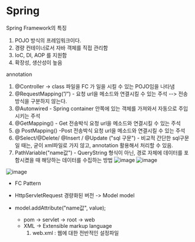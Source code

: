 # Spring

Spring Framework의 특징

1. POJO 방식의 프레임워크이다.
2. 경량 컨테이너로서 자바 객체를 직접 관리함
3. IoC, DI, AOP 를 지원함
4. 확장성, 생산성이 높음

annotation
1. @Controller → class 파일을 FC 가 일을 시킬 수 있는 POJO임을 나타냄
2. @RequestMapping(”/”) - 요청 url을 메소드와 연결시킬 수 있는 주석 --> 전송방식을 구분하지 않는다.
3. @Autonwired - Spring container 안쪽에 있는 객체를 가져와서 자동으로 주입시키는 주석
4. @GetMapping() - Get 전송박식 요청 url을 메소드와 연결시킬 수 있는 주석
5. @ PostMapping() -Post 전송박식 요청 url을 메소드와 연결시킬 수 있는 주석
6. @Select/@Delete/ @Insert / @Update ("sql 구문") - 비교적 간단한 sql구문일 때는, 굳이 xml파일로 가지 않고, annotation 활용해서 처리할 수 있음.
7. PathVariable("name값") - QueryString 형식이 아닌, 경로 자체에 데이터를 포함시켰을 때 해당하는 데이터를 수집하는 방법
![image](https://github.com/yusuyeon1111/Spring/assets/142488306/c776a28f-5b95-4912-92bf-cafa3bca3deb)
![image](https://github.com/yusuyeon1111/Spring/assets/142488306/76a3e07b-fa63-4a31-8c30-a5291e43cfb2)

![image](https://github.com/yusuyeon1111/Spring/assets/142488306/190eaa47-74cf-42af-93d0-e8534b94c271)
- FC Pattern
- HttpServletRequest 경량화된 버전 -> Model model
- model.addAttribute("name값", value);

  - pom -> servlet -> root -> web
  - XML -> Extensible markup language
    1. web.xml : 웹에 대한 전반적인 설정파일
   
